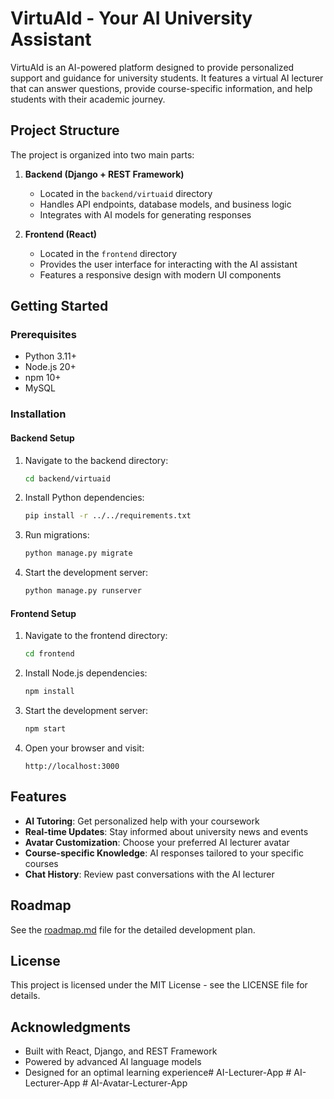 # VirtuAId - Your AI University Assistant

VirtuAId is an AI-powered platform designed to provide personalized support and guidance for university students. It features a virtual AI lecturer that can answer questions, provide course-specific information, and help students with their academic journey.

## Project Structure

The project is organized into two main parts:

1. **Backend (Django + REST Framework)**
   - Located in the `backend/virtuaid` directory
   - Handles API endpoints, database models, and business logic
   - Integrates with AI models for generating responses

2. **Frontend (React)**
   - Located in the `frontend` directory
   - Provides the user interface for interacting with the AI assistant
   - Features a responsive design with modern UI components

## Getting Started

### Prerequisites

- Python 3.11+
- Node.js 20+
- npm 10+
- MySQL

### Installation

#### Backend Setup

1. Navigate to the backend directory:
   ```bash
   cd backend/virtuaid
   ```

2. Install Python dependencies:
   ```bash
   pip install -r ../../requirements.txt
   ```

3. Run migrations:
   ```bash
   python manage.py migrate
   ```

4. Start the development server:
   ```bash
   python manage.py runserver
   ```

#### Frontend Setup

1. Navigate to the frontend directory:
   ```bash
   cd frontend
   ```

2. Install Node.js dependencies:
   ```bash
   npm install
   ```

3. Start the development server:
   ```bash
   npm start
   ```

4. Open your browser and visit:
   ```
   http://localhost:3000
   ```

## Features

- **AI Tutoring**: Get personalized help with your coursework
- **Real-time Updates**: Stay informed about university news and events
- **Avatar Customization**: Choose your preferred AI lecturer avatar
- **Course-specific Knowledge**: AI responses tailored to your specific courses
- **Chat History**: Review past conversations with the AI lecturer

## Roadmap

See the [roadmap.md](roadmap.md) file for the detailed development plan.

## License

This project is licensed under the MIT License - see the LICENSE file for details.

## Acknowledgments

- Built with React, Django, and REST Framework
- Powered by advanced AI language models
- Designed for an optimal learning experience#   A I - L e c t u r e r - A p p  
 #   A I - L e c t u r e r - A p p  
 #   A I - A v a t a r - L e c t u r e r - A p p  
 